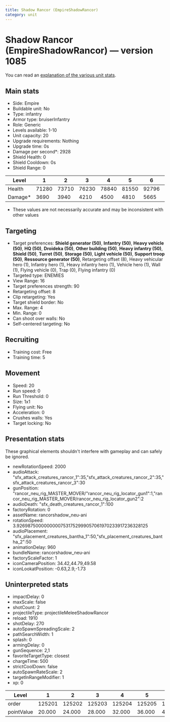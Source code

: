 ```yaml
---
title: Shadow Rancor (EmpireShadowRancor)
category: unit
---
```


# Shadow Rancor (EmpireShadowRancor) — version 1085

You can read an [explanation  of the various unit stats](unitexplained.md).

## Main stats

  * Side: Empire
  * Buildable unit: No
  * Type: infantry
  * Armor type: bruiserInfantry
  * Role: Generic
  * Levels available: 1-10
  * Unit capacity: 20
  * Upgrade requirements: Nothing
  * Upgrade time: 0s
  * Damage per second*: 2928
  * Shield Health: 0
  * Shield Cooldown: 0s
  * Shield Range: 0

|Level  |1    |2    |3    |4    |5    |6    |7    |8     |9     |10    |
|-------|-----|-----|-----|-----|-----|-----|-----|------|------|------|
|Health |71280|73710|76230|78840|81550|92796|96008|108372|112152|117175|
|Damage*|3690 |3940 |4210 |4500 |4810 |5665 |6061 |7080  |7584  |8475  |

* These values are not necessarily accurate and may be inconsistent with other values

## Targeting

  * Target preferences: **Shield generator (50)**, **Infantry (50)**, **Heavy vehicle (50)**, **HQ (50)**, **Droideka (50)**, **Other building (50)**, **Heavy infantry (50)**, **Shield (50)**, **Turret (50)**, **Storage (50)**, **Light vehicle (50)**, **Support troop (50)**, **Ressource generator (50)**, Retargeting offset (8), Heavy vehicular hero (1), Infantry hero (1), Heavy infantry hero (1), Vehicle hero (1), Wall (1), Flying vehicle (0), Trap (0), Flying infantry (0)
  * Targeted type: ENEMIES
  * View Range: 16
  * Target preferences strength: 90
  * Retargeting offset: 8
  * Clip retargeting: Yes
  * Target shield border: No
  * Max. Range: 4
  * Min. Range: 0
  * Can shoot over walls: No
  * Self-centered targeting: No

## Recruiting

  * Training cost: Free
  * Training time: 5

## Movement

  * Speed: 20
  * Run speed: 0
  * Run Threshold: 0
  * Size: 1x1
  * Flying unit: No
  * Acceleration: 0
  * Crushes walls: Yes
  * Target locking: No

## Presentation stats

These graphical elements shouldn't interfere with gameplay and can safely be ignored.

  * newRotationSpeed: 2000
  * audioAttack: "sfx_attack_creatures_rancor_1":35,"sfx_attack_creatures_rancor_2":35,"sfx_attack_creatures_rancor_3":30
  * gunPosition: "rancor_neu_rig_MASTER_MOVER/"rancor_neu_rig_locator_gun1":1,"rancor_neu_rig_MASTER_MOVER/rancor_neu_rig_locator_gun2":2
  * audioDeath: "sfx_death_creatures_rancor_1":100
  * factoryRotation: 0
  * assetName: rancorshadow_neu-ani
  * rotationSpeed: 3.92698750000000007531752999057061970233917236328125
  * audioPlacement: "sfx_placement_creatures_bantha_1":50,"sfx_placement_creatures_bantha_2":50
  * animationDelay: 960
  * bundleName: rancorshadow_neu-ani
  * factoryScaleFactor: 1
  * iconCameraPosition: 34.42,44.79,49.58
  * iconLookatPosition: -0.63,2.9,-1.73

## Uninterpreted stats

  * impactDelay: 0
  * maxScale: false
  * shotCount: 2
  * projectileType: projectileMeleeShadowRancor
  * reload: 1910
  * shotDelay: 270
  * autoSpawnSpreadingScale: 2
  * pathSearchWidth: 1
  * splash: 0
  * armingDelay: 0
  * gunSequence: 2,1
  * favoriteTargetType: closest
  * chargeTime: 500
  * strictCoolDown: false
  * autoSpawnRateScale: 2
  * targetInRangeModifier: 1
  * xp: 0

|Level     |1     |2     |3     |4     |5     |6     |7     |8     |9     |10    |
|----------|------|------|------|------|------|------|------|------|------|------|
|order     |125201|125202|125203|125204|125205|125206|125207|125208|125209|125210|
|pointValue|20.000|24.000|28.000|32.000|36.000|40.000|44.000|48.000|52.000|60.000|

